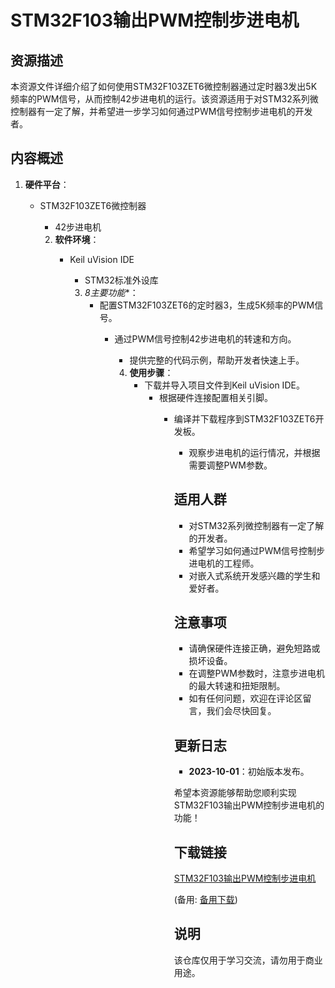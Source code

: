 # STM32F103输出PWM控制步进电机

## 资源描述

本资源文件详细介绍了如何使用STM32F103ZET6微控制器通过定时器3发出5K频率的PWM信号，从而控制42步进电机的运行。该资源适用于对STM32系列微控制器有一定了解，并希望进一步学习如何通过PWM信号控制步进电机的开发者。

## 内容概述

1. **硬件平台**：
   - STM32F103ZET6微控制器
      - 42步进电机

      2. **软件环境**：
         - Keil uVision IDE
            - STM32标准外设库

            3. *8主要功能**：
               - 配置STM32F103ZET6的定时器3，生成5K频率的PWM信号。
                  - 通过PWM信号控制42步进电机的转速和方向。
                     - 提供完整的代码示例，帮助开发者快速上手。

                     4. **使用步骤**：
                        - 下载并导入项目文件到Keil uVision IDE。
                           - 根据硬件连接配置相关引脚。
                              - 编译并下载程序到STM32F103ZET6开发板。
                                 - 观察步进电机的运行情况，并根据需要调整PWM参数。

                                 ## 适用人群

                                 - 对STM32系列微控制器有一定了解的开发者。
                                 - 希望学习如何通过PWM信号控制步进电机的工程师。
                                 - 对嵌入式系统开发感兴趣的学生和爱好者。

                                 ## 注意事项

                                 - 请确保硬件连接正确，避免短路或损坏设备。
                                 - 在调整PWM参数时，注意步进电机的最大转速和扭矩限制。
                                 - 如有任何问题，欢迎在评论区留言，我们会尽快回复。

                                 ## 更新日志

                                 - **2023-10-01**：初始版本发布。

                                 希望本资源能够帮助您顺利实现STM32F103输出PWM控制步进电机的功能！

                                 ## 下载链接
                                 [STM32F103输出PWM控制步进电机](https://pan.quark.cn/s/9b98f996538d) 

                                 (备用: [备用下载](https://pan.baidu.com/s/1YZHDRcAaHkDeZHGinic_kA?pwd=1234))

                                 ## 说明

                                 该仓库仅用于学习交流，请勿用于商业用途。
